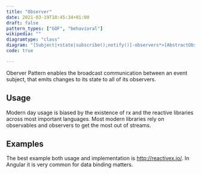 ```yaml
---
title: "Observer"
date: 2021-03-19T10:45:34+01:00
draft: false
pattern_types: ["GOF", "behavioral"]
wikipedia: ""
diagramtype: "class"
diagram: "[Subject|+state|subscribe();notify()]-observers*>[AbstractObserver|update(subject)],[Subject]-.-[note: for o in observers: o.update(){bg:cornsilk}],[Subject]^[RealSubject||getState(); setState()],[AbstractObserver]^[ObserverImpl1|update(subject)],[AbstractObserver]^[ObserverImpl2|update(subject)]"
code: true

---
```


Oberver Pattern enables the broadcast communication between an event subject, that emits changes to its state to all of its observers.

## Usage

Modern day usage is biased by the existence of rx and the reactive libraries across most important languages. Most modern libraries rely on observables and observers to get the most out of streams.

## Examples

The best example both usage and implementation is http://reactivex.io/. In Angular it is very common for data binding matters. 